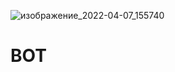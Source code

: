 ![изображение_2022-04-07_155740](https://user-images.githubusercontent.com/96729831/162173849-fe629bd2-bd37-45e7-9ffb-dbb8cc584451.png)
# BOT
